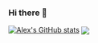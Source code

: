 ### Hi there 👋

[![Alex's GitHub stats](https://github-readme-stats.vercel.app/api?username=ah100101)](https://github.com/anuraghazra/github-readme-stats)
<img align="center" src="https://github-readme-stats.vercel.app/api?username=ah100101&theme=dark" />

<!--
**ah100101/ah100101** is a ✨ _special_ ✨ repository because its `README.md` (this file) appears on your GitHub profile.

Here are some ideas to get you started:

- 🔭 I’m currently working on ...
- 🌱 I’m currently learning ...
- 👯 I’m looking to collaborate on ...
- 🤔 I’m looking for help with ...
- 💬 Ask me about ...
- 📫 How to reach me: ...
- 😄 Pronouns: ...
- ⚡ Fun fact: ...
-->

